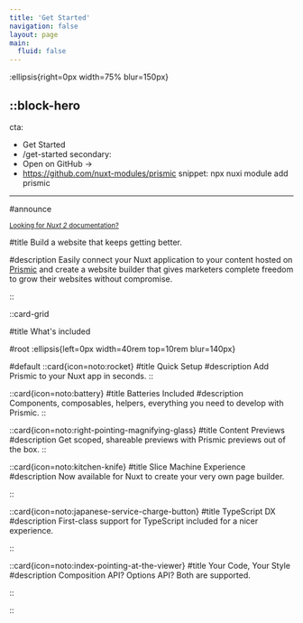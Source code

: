 ```yaml
---
title: 'Get Started'
navigation: false
layout: page
main:
  fluid: false
---
```


:ellipsis{right=0px width=75% blur=150px}

::block-hero
---
cta:
  - Get Started
  - /get-started
secondary:
  - Open on GitHub →
  - https://github.com/nuxt-modules/prismic
snippet: npx nuxi module add prismic
---

#announce

<small>[Looking for _Nuxt 2_ documentation?](https://v1.prismic.nuxtjs.org)</small>

#title
Build a website that keeps getting better.

#description
Easily connect your Nuxt application to your content hosted on [Prismic](https://prismic.io) and create a website builder that gives marketers complete freedom to grow their websites without compromise.

::

::card-grid

#title
What's included

#root
:ellipsis{left=0px width=40rem top=10rem blur=140px}

#default
::card{icon=noto:rocket}
#title
Quick Setup
#description
Add Prismic to your Nuxt app in seconds.
::

::card{icon=noto:battery}
#title
Batteries Included
#description
Components, composables, helpers, everything you need to develop with Prismic.
::

::card{icon=noto:right-pointing-magnifying-glass}
#title
Content Previews
#description
Get scoped, shareable previews with Prismic previews out of the box.
::

::card{icon=noto:kitchen-knife}
#title
Slice Machine Experience
#description
Now available for Nuxt to create your very own page builder.

::

::card{icon=noto:japanese-service-charge-button}
#title
TypeScript DX
#description
First-class support for TypeScript included for a nicer experience.

::

::card{icon=noto:index-pointing-at-the-viewer}
#title
Your Code, Your Style
#description
Composition API? Options API? Both are supported.

::

::

